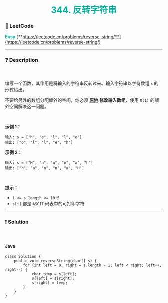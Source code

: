 <h1 style="text-align: center;"> <span style="color: #00AF9B;">344. 反转字符串</span> </h1>

### 🚀 LeetCode

<base target="_blank">

<span style="color: #00AF9B;">**Easy**</span> [**https://leetcode.cn/problems/reverse-string/**](https://leetcode.cn/problems/reverse-string/)

---

### ❓ Description

<br/>

编写一个函数，其作用是将输入的字符串反转过来。输入字符串以字符数组 `s` 的形式给出。

不要给另外的数组分配额外的空间，你必须 [**原地**](https://baike.baidu.com/item/%E5%8E%9F%E5%9C%B0%E7%AE%97%E6%B3%95) **修改输入数组**、使用 `O(1)` 的额外空间解决这一问题。

<br/>

**示例 1：**

```
输入: s = ["h", "e", "l", "l", "o"]
输出: ["o", "l", "l", "e", "h"]
```

**示例 2：**

```
输入: s = ["H", "a", "n", "n", "a", "h"]
输出: ["h", "a", "n", "n", "a", "H"]
```

<br/>

**提示：**

* `1 <= s.length <= 10^5`
* `s[i]` 都是 `ASCII` 码表中的可打印字符

---

### ❗ Solution

<br/>

#### Java

```
class Solution {
    public void reverseString(char[] s) {
        for (int left = 0, right = s.length - 1; left < right; left++, right--) {
            char temp = s[left];
            s[left] = s[right];
            s[right] = temp;
        }
    }
}
```
